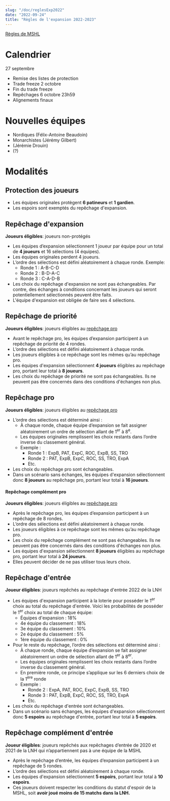 ```yaml
---
slug: "/doc/reglesExp2022"
date: "2022-09-24"
title: "Règles de l'expansion 2022-2023"
---
```


[Règles de MSHL](/doc/doc)

# Calendrier
27 septembre
- Remise des listes de protection
- Trade freeze
2 octobre
- Fin du trade freeze
- Repêchages
6 octobre 23h59
- Alignements finaux

# Nouvelles équipes
- Nordiques (Félix-Antoine Beaudoin)
- Monarchistes (Jérémy Gilbert)
- (Jérémie Drouin)
- (?)

# Modalités
## Protection des joueurs
- Les équipes originales protègent **6 patineurs** et **1 gardien**.
- Les espoirs sont exemptés du repêchage d'expansion.

## Repêchage d'expansion
**Joueurs éligibles**: joueurs non-protégés

-	Les équipes d’expansion sélectionnent 1 joueur par équipe pour un total de **4 joueurs** et 16 sélections (4 équipes).
-	Les équipes originales perdent 4 joueurs.
-	L’ordre des sélections est défini aléatoirement à chaque ronde. Exemple:
    - Ronde 1 : A-B-C-D
	- Ronde 2 : B-D-A-C
    - Ronde 3 : C-A-D-B
-	Les choix du repêchage d'expansion ne sont pas échangeables. Par contre, des échanges à conditions concernant les joueurs qui seront potentiellement sélectionnés peuvent être faits.
-	L'équipe d'expansion est obligée de faire ses 4 sélections.

## Repêchage de priorité
**Joueurs éligibles**: joueurs éligibles au [repêchage pro](/doc/doc#draft)

-	Avant le repêchage pro, les équipes d’expansion participent à un repêchage de priorité de 4 rondes.
-	L’ordre des sélections est défini aléatoirement à chaque ronde.
-	Les joueurs éligibles à ce repêchage sont les mêmes qu’au repêchage pro.
-	Les équipes d'expansion sélectionnent **4 joueurs** éligibles au repêchage pro, portant leur total à **8 joueurs**.
-	Les choix du repêchage de priorité ne sont pas échangeables. Ils ne peuvent pas être concernés dans des conditions d'échanges non plus.


## Repêchage pro
**Joueurs éligibles**: joueurs éligibles au [repêchage pro](/doc/doc#draft)

-	L’ordre des sélections est déterminé ainsi :
    - À chaque ronde, chaque équipe d’expansion se fait assigner aléatoirement un ordre de sélection allant de 1<sup>er</sup> à 8<sup>e</sup>.
    - Les équipes originales remplissent les choix restants dans l’ordre inverse du classement général.
    - Exemple :
        - Ronde 1 : ExpB, PAT, ExpC, ROC, ExpB, SS, TRO
        - Ronde 2 : PAT, ExpB, ExpC, ROC, SS, TRO, ExpA
        - Etc.
-	Les choix du repêchage pro sont échangeables.
-	Dans un scénario sans échanges, les équipes d'expansion sélectionnent donc **8 joueurs** au repêchage pro, portant leur total à **16 joueurs**.


#### Repêchage complément pro
**Joueurs éligibles**: joueurs éligibles au [repêchage pro](/doc/doc#draft)

-	Après le repêchage pro, les équipes d’expansion participent à un repêchage de 8 rondes.
-	L’ordre des sélections est défini aléatoirement à chaque ronde.
-	Les joueurs éligibles à ce repêchage sont les mêmes qu’au repêchage pro.
-	Les choix du repêchage complément ne sont pas échangeables. Ils ne peuvent pas être concernés dans des conditions d'échanges non plus.
-	Les équipes d'expansion sélectionnent **8 joueurs** éligibles au repêchage pro, portant leur total à **24 joueurs**.
-	Elles peuvent décider de ne pas utiliser tous leurs choix.


## Repêchage d'entrée
**Joueur éligibles**: joueurs repêchés au repêchage d'entrée 2022 de la LNH

-	Les équipes d'expansion participent à la loterie pour posséder le 1<sup>er</sup> choix au total du repêchage d'entrée. Voici les probabilités de posséder le 1<sup>er</sup> choix au total de chaque équipe:
    - Équipes d'expansion : 18%
    - 4e équipe du classement : 18%
    - 3e équipe du classement : 10%
    - 2e équipe du classement : 5%
    - 1ère équipe du classement : 0%
-	Pour le reste du repêchage, l’ordre des sélections est déterminé ainsi :
    - À chaque ronde, chaque équipe d’expansion se fait assigner aléatoirement un ordre de sélection allant de 1<sup>er</sup> à 8<sup>er</sup>.
    - Les équipes originales remplissent les choix restants dans l’ordre inverse du classement général.
    - En première ronde, ce principe s’applique sur les 6 derniers choix de la 1<sup>ère</sup> ronde
    - Exemple :
        - Ronde 2 : ExpA, PAT, ROC, ExpC, ExpB, SS, TRO
        - Ronde 3 : PAT, ExpB, ExpC, ROC, SS, TRO, ExpA
        - Etc.
-	Les choix du repêchage d'entrée sont échangeables.
-	Dans un scénario sans échanges, les équipes d'expansion sélectionnent donc **5 espoirs** au repêchage d'entrée, portant leur total à **5 espoirs**.


## Repêchage complément d'entrée
**Joueur éligibles**: joueurs repêchés aux repêchages d’entrée de 2020 et 2021 de la LNH qui n’appartiennent pas à une équipe de la MSHL

-	Après le repêchage d’entrée, les équipes d’expansion participent à un repêchage de 5 rondes.
-	L’ordre des sélections est défini aléatoirement à chaque ronde.
-	Les équipes d'expansion sélectionnent **5 espoirs**, portant leur total à **10 espoirs**.
-	Ces joueurs doivent respecter les conditions du statut d'espoir de la MSHL, soit **avoir joué moins de 15 matchs dans la LNH.**